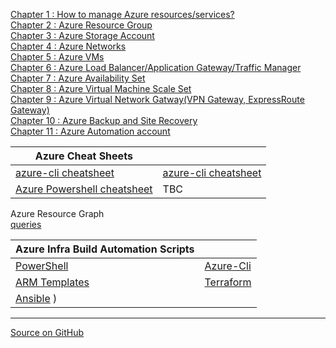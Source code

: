 
[Chapter 1 : How to manage Azure resources/services?](azure-management-tools-authentication.md)  
[Chapter 2 : Azure Resource Group](azure-rg.md)  
[Chapter 3 : Azure Storage Account](azure-storage-account.md)  
[Chapter 4 : Azure Networks](azure-networks/index.md)  
[Chapter 5 : Azure VMs](azure-vms.md)  
[Chapter 6 : Azure Load Balancer/Application Gateway/Traffic Manager](azure-lb-ag-tm/index.md)    
[Chapter 7 : Azure Availability Set](azure-avail-set.md)  
[Chapter 8 : Azure Virtual Machine Scale Set](azure-vmss.md)  
[Chapter 9 : Azure Virtual Network Gatway(VPN Gateway, ExpressRoute Gateway)](azure-virtual-network-gateway/index.md)  
[Chapter 10 : Azure Backup and Site Recovery](azure-backup-site-recovery/index.md)  
[Chapter 11 : Azure Automation account](azure-automation-account.md)   

| Azure Cheat Sheets |   |
| --- | --- |
| [azure-cli cheatsheet](azure-cli-cheatsheet.md)   | [azure-cli cheatsheet](azure-cli-cheatsheet.md)   |
| [Azure Powershell cheatsheet](azure-powershell-cheatsheet.md) | TBC |

Azure Resource Graph  
[queries](azure-resource-graph/queries.md)  

| Azure Infra Build Automation Scripts  |   |
| --- | --- |
| [PowerShell](https://github.com/hclpandv/azure-infra-build-automation/tree/dev/azure-powershell)  | [Azure-Cli](https://github.com/hclpandv/azure-infra-build-automation/tree/dev/azure-cli)   |
| [ARM Templates](https://github.com/hclpandv/azure-infra-build-automation/tree/dev/arm-templates)  | [Terraform](https://github.com/hclpandv/azure-infra-build-automation/tree/dev/terraform)   |
| [Ansible](https://github.com/hclpandv/azure-infra-build-automation/tree/dev/ansible)  ) |  |
  
  

  
---
[Source on GitHub](https://github.com/hclpandv/azure-cloud-training-material)  

